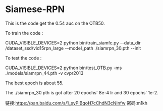 # Siamese-RPN

This is the code get the 0.54 auc on the OTB50.

To train the code :

CUDA_VISIBLE_DEVICES=2 python bin/train_siamfc.py --data_dir /dataset_ssd/vid15rpn_large --model_path ./siamrpn_30.pth --init

To test the code :

CUDA_VISIBLE_DEVICES=2 python bin/test_OTB.py -ms ./models/siamrpn_44.pth -v cvpr2013

The best epoch is about 55.

The ./siamrpn_30.pth is got after 20 epochs' 8e-4 lr and 30 epochs' 1e-2. 

链接:https://pan.baidu.com/s/1_syPIBqoH7cChdN3cNInfw  密码:m1kh